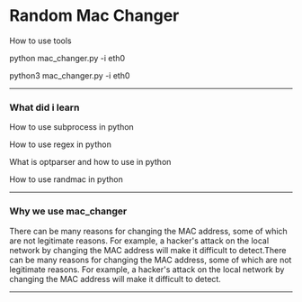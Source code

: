 <h1>Random Mac Changer</h1>

<p>How to use tools</p>
<p>python mac_changer.py -i eth0 </p>
<p>python3 mac_changer.py -i eth0 </p>
<hr>
<h3>What did i learn</h3>
<p>How to use subprocess in python</p>
<p>How to use regex in python</p>
<p>What is optparser and how to use in python</p>
<p>How to use randmac in python</p>
<hr>
<h3>Why we use mac_changer</h3>
<p>There can be many reasons for changing the MAC address, some of which are not legitimate reasons. For example, a hacker's attack on the local network by changing the MAC address will make it difficult to detect.There can be many reasons for changing the MAC address, some of which are not legitimate reasons. For example, a hacker's attack on the local network by changing the MAC address will make it difficult to detect.</p>
<hr>
